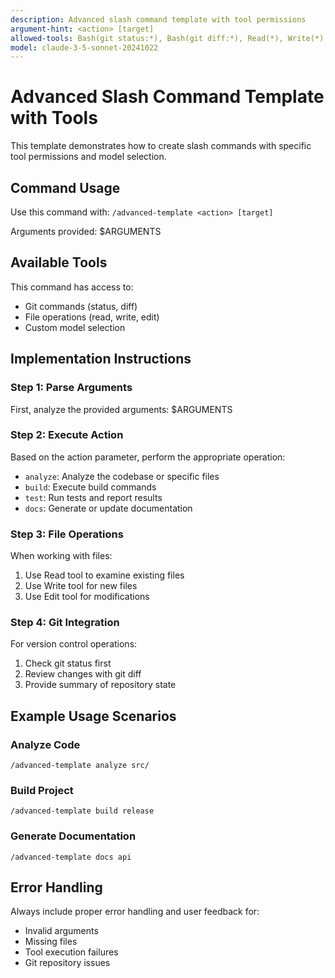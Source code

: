 ```yaml
---
description: Advanced slash command template with tool permissions
argument-hint: <action> [target]
allowed-tools: Bash(git status:*), Bash(git diff:*), Read(*), Write(*), Edit(*)
model: claude-3-5-sonnet-20241022
---
```


# Advanced Slash Command Template with Tools

This template demonstrates how to create slash commands with specific tool permissions and model selection.

## Command Usage
Use this command with: `/advanced-template <action> [target]`

Arguments provided: $ARGUMENTS

## Available Tools
This command has access to:
- Git commands (status, diff)
- File operations (read, write, edit)
- Custom model selection

## Implementation Instructions

### Step 1: Parse Arguments
First, analyze the provided arguments: $ARGUMENTS

### Step 2: Execute Action
Based on the action parameter, perform the appropriate operation:
- `analyze`: Analyze the codebase or specific files
- `build`: Execute build commands
- `test`: Run tests and report results
- `docs`: Generate or update documentation

### Step 3: File Operations
When working with files:
1. Use Read tool to examine existing files
2. Use Write tool for new files
3. Use Edit tool for modifications

### Step 4: Git Integration
For version control operations:
1. Check git status first
2. Review changes with git diff
3. Provide summary of repository state

## Example Usage Scenarios

### Analyze Code
```
/advanced-template analyze src/
```

### Build Project
```
/advanced-template build release
```

### Generate Documentation  
```
/advanced-template docs api
```

## Error Handling
Always include proper error handling and user feedback for:
- Invalid arguments
- Missing files
- Tool execution failures
- Git repository issues